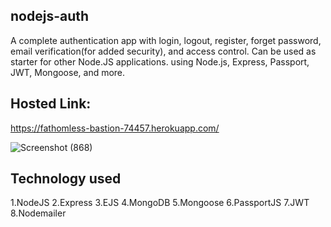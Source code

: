 ## nodejs-auth
A complete authentication app with login, logout, register, forget password, email verification(for added security), and access control. Can be used as starter for other Node.JS applications. using Node.js, Express, Passport, JWT, Mongoose, and more.



## Hosted Link:
 https://fathomless-bastion-74457.herokuapp.com/
 
 
 ![Screenshot (868)](https://user-images.githubusercontent.com/53449205/175783578-58343abe-2aa2-4e1b-865f-94de1bf85bf3.png)
 
 
 ## Technology used
 
 1.NodeJS
 2.Express
 3.EJS
 4.MongoDB
 5.Mongoose
 6.PassportJS
 7.JWT
 8.Nodemailer
